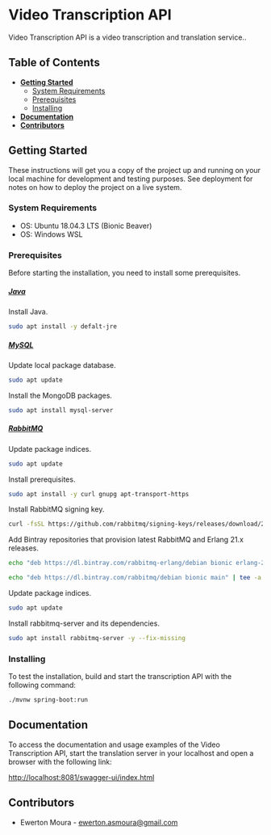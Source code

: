# Video Transcription API

Video Transcription API is a video transcription and translation service..


## Table of Contents

- **[Getting Started](#getting-started)**
  - [System Requirements](#system-requirements)
  - [Prerequisites](#prerequisites)
  - [Installing](#installing)
- **[Documentation](#documentation)**
- **[Contributors](#contributors)**

## Getting Started

These instructions will get you a copy of the project up and running on your local machine for development and testing purposes. See deployment for notes on how to deploy the project on a live system.

### System Requirements

* OS: Ubuntu 18.04.3 LTS (Bionic Beaver)
* OS: Windows WSL

### Prerequisites

Before starting the installation, you need to install some prerequisites.

##### [Java](https://www.java.com/pt-BR/)

Install Java.

```sh
sudo apt install -y defalt-jre
```

##### [MySQL](https://www.mysql.com/)

Update local package database.

```sh
sudo apt update
```
Install the MongoDB packages.

```sh
sudo apt install mysql-server
```

##### [RabbitMQ](https://www.rabbitmq.com/)

Update package indices.

```sh
sudo apt update
```

Install prerequisites.

```sh
sudo apt install -y curl gnupg apt-transport-https
```

Install RabbitMQ signing key.

```sh
curl -fsSL https://github.com/rabbitmq/signing-keys/releases/download/2.0/rabbitmq-release-signing-key.asc | sudo apt-key add -
```

Add Bintray repositories that provision latest RabbitMQ and Erlang 21.x releases.

```sh
echo "deb https://dl.bintray.com/rabbitmq-erlang/debian bionic erlang-21.x" | tee /etc/apt/sources.list.d/bintray.rabbitmq.list
```

```sh
echo "deb https://dl.bintray.com/rabbitmq/debian bionic main" | tee -a /etc/apt/sources.list.d/bintray.rabbitmq.list
```

Update package indices.

```sh
sudo apt update
```

Install rabbitmq-server and its dependencies.

```sh
sudo apt install rabbitmq-server -y --fix-missing
```

### Installing

To test the installation, build and start the transcription API with the following command:

```sh
./mvnw spring-boot:run
```


## Documentation

To access the documentation and usage examples of the Video Transcription API, start the translation server in your localhost and open a browser with the following link:

[http://localhost:8081/swagger-ui/index.html](http://localhost:8081/swagger-ui/index.html)

## Contributors

* Ewerton Moura - <ewerton.asmoura@gmail.com>
